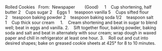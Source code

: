 Rolled Cookies
 
From:  Newspaper        (Good)
 
 
1    Cup shortening, half butter
2    Cups sugar
2    Eggs
1    teaspoon vanilla
5    Cups sifted flour
2    teaspoon baking powder
2    teaspoon baking soda
1/2    teaspoon salt
1    Cup thick sour cream
 
 
1.    Cream shortening and beat in sugar to blend well; beat in eggs and vanilla.
2.    Sift together flour, baking powder, baking soda and salt and beat in alternately with sour cream; wrap dough in waxed paper and chill in refrigerator at least one hour.
3.    Roll out and cut into desired shapes; bake on greased cookie sheets at 425° for 8 to 10 minutes.
